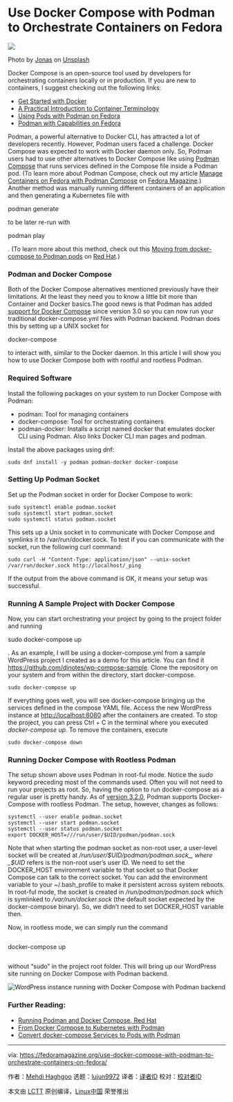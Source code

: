 [#]: subject: (Use Docker Compose with Podman to Orchestrate Containers on Fedora)
[#]: via: (https://fedoramagazine.org/use-docker-compose-with-podman-to-orchestrate-containers-on-fedora/)
[#]: author: (Mehdi Haghgoo https://fedoramagazine.org/author/powergame/)
[#]: collector: (lujun9972)
[#]: translator: ( )
[#]: reviewer: ( )
[#]: publisher: ( )
[#]: url: ( )

Use Docker Compose with Podman to Orchestrate Containers on Fedora
======

![][1]

Photo by [Jonas][2] on [Unsplash][3]

Docker Compose is an open-source tool used by developers for orchestrating containers locally or in production. If you are new to containers, I suggest checking out the following links:

  * [Get Started with Docker][4]
  * [A Practical Introduction to Container Terminology][5]
  * [Using Pods with Podman on Fedora][6]
  * [Podman with Capabilities on Fedora][7]



Podman, a powerful alternative to Docker CLI, has attracted a lot of developers recently. However, Podman users faced a challenge. Docker Compose was expected to work with Docker daemon only. So, Podman users had to use other alternatives to Docker Compose like using [Podman Compose][8] that runs services defined in the Compose file inside a Podman pod. (To learn more about Podman Compose, check out my article [Manage Containers on Fedora with Podman Compose][9] on [Fedora Magazine][10].) Another method was manually running different containers of an application and then generating a Kubernetes file with

podman generate

to be later re-run with

podman play

. (To learn more about this method, check out this [Moving from docker-compose to Podman pods][11] on [Red Hat][12].)

### Podman and Docker Compose

Both of the Docker Compose alternatives mentioned previously have their limitations. At the least they need you to know a little bit more than Container and Docker basics.The good news is that Podman has added [support for Docker Compose][13] since version 3.0 so you can now run your traditional docker-compose.yml files with Podman backend. Podman does this by setting up a UNIX socket for

docker-compose

to interact with, similar to the Docker daemon. In this article I will show you how to use Docker Compose both with rootful and rootless Podman.

### Required Software

Install the following packages on your system to run Docker Compose with Podman:

  * podman: Tool for managing containers
  * docker-compose: Tool for orchestrating containers
  * podman-docker: Installs a script named docker that emulates docker CLI using Podman. Also links Docker CLI man pages and podman.



Install the above packages using dnf:

```
sudo dnf install -y podman podman-docker docker-compose
```

### Setting Up Podman Socket

Set up the Podman socket in order for Docker Compose to work:

```
sudo systemctl enable podman.socket
sudo systemctl start podman.socket
sudo systemctl status podman.socket
```

This sets up a Unix socket in to communicate with Docker Compose and symlinks it to /var/run/docker.sock. To test if you can communicate with the socket, run the following curl command:

```
sudo curl -H "Content-Type: application/json" --unix-socket /var/run/docker.sock http://localhost/_ping
```

If the output from the above command is OK, it means your setup was successful.

### Running A Sample Project with Docker Compose

Now, you can start orchestrating your project by going to the project folder and running

sudo docker-compose up

. As an example, I will be using a docker-compose.yml from a sample WordPress project I created as a demo for this article. You can find it <https://github.com/djnotes/wp-compose-sample>. Clone the repository on your system and from within the directory, start docker-compose.

```
sudo docker-compose up
```

If everything goes well, you will see docker-compose bringing up the services defined in the compose YAML file. Access the new WordPress instance at <http://localhost:8080> after the containers are created. To stop the project, you can press Ctrl + C in the terminal where you executed _docker-compose up_. To remove the containers, execute

```
sudo docker-compose down
```

### Running Docker Compose with Rootless Podman

The setup shown above uses Podman in root-ful mode. Notice the _sudo_ keyword preceding most of the commands used. Often you will not need to run your projects as root. So, having the option to run docker-compose as a regular user is pretty handy. As of [version 3.2.0][14], Podman supports Docker-Compose with rootless Podman. The setup, however, changes as follows:

```
systemctl --user enable podman.socket
systemctl --user start podman.socket
systemctl --user status podman.socket
export DOCKER_HOST=///run/user/$UID/podman/podman.sock
```

Note that when starting the podman socket as non-root user, a user-level socket will be created at _/run/user/$UID/podman/podman.sock_, where _$UID_ refers is the non-root user’s user ID. We need to set the DOCKER_HOST environment variable to that socket so that Docker Compose can talk to the correct socket. You can add the environment variable to your ~/.bash_profile to make it persistent across system reboots. In root-ful mode, the socket is created in _/run/podman/podman.sock_ which is symlinked to _/var/run/docker.sock_ (the default socket expected by the docker-compose binary). So, we didn’t need to set DOCKER_HOST variable then.

Now, in rootless mode, we can simply run the command
```

```

docker-compose up
```

```

without “sudo” in the project root folder. This will bring up our WordPress site running on Docker Compose with Podman backend.

![WordPress instance running with Docker Compose with Podman backend][15]

### Further Reading:

  * [][13][][16][Running Podman and Docker Compose, Red Hat][13]
  * [From Docker Compose to Kubernetes with Podman][17]
  * [Convert docker-compose Services to Pods with Podman][18]



--------------------------------------------------------------------------------

via: https://fedoramagazine.org/use-docker-compose-with-podman-to-orchestrate-containers-on-fedora/

作者：[Mehdi Haghgoo][a]
选题：[lujun9972][b]
译者：[译者ID](https://github.com/译者ID)
校对：[校对者ID](https://github.com/校对者ID)

本文由 [LCTT](https://github.com/LCTT/TranslateProject) 原创编译，[Linux中国](https://linux.cn/) 荣誉推出

[a]: https://fedoramagazine.org/author/powergame/
[b]: https://github.com/lujun9972
[1]: https://fedoramagazine.org/wp-content/uploads/2021/07/docker-compose-w-podman-816x345.jpg
[2]: https://unsplash.com/@jonason_b?utm_source=unsplash&utm_medium=referral&utm_content=creditCopyText
[3]: https://unsplash.com/s/photos/docker-container?utm_source=unsplash&utm_medium=referral&utm_content=creditCopyText
[4]: https://docs.docker.com/get-started
[5]: https://developers.redhat.com/blog/2018/02/22/container-terminology-practical-introduction
[6]: https://fedoramagazine.org/podman-pods-fedora-containers/
[7]: https://fedoramagazine.org/podman-with-capabilities-on-fedora/
[8]: http://github.com/containers/podman-compose
[9]: https://fedoramagazine.org/manage-containers-with-podman-compose/
[10]: https://fedoramagazine.org
[11]: https://www.redhat.com/sysadmin/compose-podman-pods
[12]: https://redhat.com
[13]: https://www.redhat.com/sysadmin/podman-docker-compose
[14]: https://github.com/containers/podman/releases/tag/v3.2.0
[15]: https://fedoramagazine.org/wp-content/uploads/2021/06/Screenshot-from-2021-06-25-06-48-39.png
[16]: tmp.Svb0n6PVdg
[17]: https://www.redhat.com/sysadmin/compose-kubernetes-podman
[18]: https://balagetech.com/convert-docker-compose-services-to-pods/
